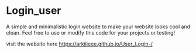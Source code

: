 # Login_user
A simple and minimalistic login website to make your website looks cool and clean. Feel free to use or modify this code for your projects or testing!


visit the website here https://arkiiieee.github.io/User_Login-/
